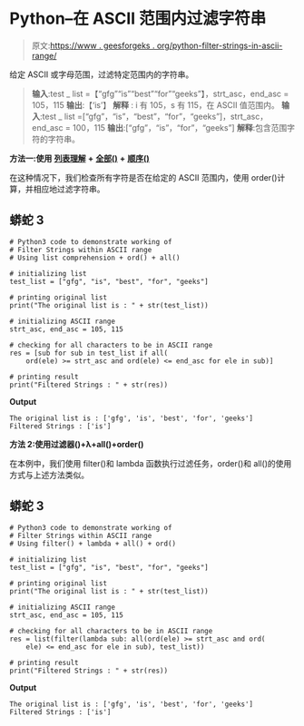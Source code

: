 # Python–在 ASCII 范围内过滤字符串

> 原文:[https://www . geesforgeks . org/python-filter-strings-in-ascii-range/](https://www.geeksforgeeks.org/python-filter-strings-within-ascii-range/)

给定 ASCII 或字母范围，过滤特定范围内的字符串。

> **输入**:test _ list =【“gfg”“is”“best”“for”“geeks”】，strt_asc，end_asc = 105，115
> **输出**:【‘is’】
> **解释** : i 有 105，s 有 115，在 ASCII 值范围内。
> **输入**:test _ list =[“gfg”，“is”，“best”，“for”，“geeks”]，strt_asc，end_asc = 100，115
> **输出**:[“gfg”，“is”，“for”，“geeks”]
> **解释**:包含范围字符的字符串。

**方法一:使用** [**列表理解**](https://www.geeksforgeeks.org/python-list-comprehension-and-slicing/) **+** [**全部()**](https://www.geeksforgeeks.org/any-all-in-python/) **+** [**顺序()**](https://www.geeksforgeeks.org/ord-function-python/)

在这种情况下，我们检查所有字符是否在给定的 ASCII 范围内，使用 order()计算，并相应地过滤字符串。

## 蟒蛇 3

```
# Python3 code to demonstrate working of
# Filter Strings within ASCII range
# Using list comprehension + ord() + all()

# initializing list
test_list = ["gfg", "is", "best", "for", "geeks"]

# printing original list
print("The original list is : " + str(test_list))

# initializing ASCII range
strt_asc, end_asc = 105, 115

# checking for all characters to be in ASCII range
res = [sub for sub in test_list if all(
    ord(ele) >= strt_asc and ord(ele) <= end_asc for ele in sub)]

# printing result
print("Filtered Strings : " + str(res))
```

**Output**

```
The original list is : ['gfg', 'is', 'best', 'for', 'geeks']
Filtered Strings : ['is']

```

**方法 2:使用过滤器()+λ+all()+order()**

在本例中，我们使用 filter()和 lambda 函数执行过滤任务，order()和 all()的使用方式与上述方法类似。

## 蟒蛇 3

```
# Python3 code to demonstrate working of
# Filter Strings within ASCII range
# Using filter() + lambda + all() + ord()

# initializing list
test_list = ["gfg", "is", "best", "for", "geeks"]

# printing original list
print("The original list is : " + str(test_list))

# initializing ASCII range
strt_asc, end_asc = 105, 115

# checking for all characters to be in ASCII range
res = list(filter(lambda sub: all(ord(ele) >= strt_asc and ord(
    ele) <= end_asc for ele in sub), test_list))

# printing result
print("Filtered Strings : " + str(res))
```

**Output**

```
The original list is : ['gfg', 'is', 'best', 'for', 'geeks']
Filtered Strings : ['is']

```